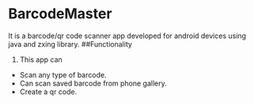 # BarcodeMaster
It is a barcode/qr code scanner app developed for android devices using java and zxing library.
##Functionality
1. This app can
* Scan any type of barcode.
* Can scan saved barcode from phone gallery.
* Create a qr code.
